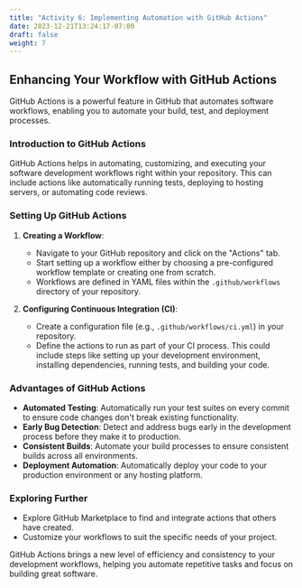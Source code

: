```yaml
---
title: "Activity 6: Implementing Automation with GitHub Actions"
date: 2023-12-21T13:24:17-07:00
draft: false
weight: 7
---
```


## Enhancing Your Workflow with GitHub Actions

GitHub Actions is a powerful feature in GitHub that automates software workflows, enabling you to automate your build, test, and deployment processes.

### Introduction to GitHub Actions
GitHub Actions helps in automating, customizing, and executing your software development workflows right within your repository. This can include actions like automatically running tests, deploying to hosting servers, or automating code reviews.

### Setting Up GitHub Actions
1. **Creating a Workflow**:
   - Navigate to your GitHub repository and click on the "Actions" tab.
   - Start setting up a workflow either by choosing a pre-configured workflow template or creating one from scratch.
   - Workflows are defined in YAML files within the `.github/workflows` directory of your repository.

2. **Configuring Continuous Integration (CI)**:
   - Create a configuration file (e.g., `.github/workflows/ci.yml`) in your repository.
   - Define the actions to run as part of your CI process. This could include steps like setting up your development environment, installing dependencies, running tests, and building your code.

### Advantages of GitHub Actions
- **Automated Testing**: Automatically run your test suites on every commit to ensure code changes don't break existing functionality.
- **Early Bug Detection**: Detect and address bugs early in the development process before they make it to production.
- **Consistent Builds**: Automate your build processes to ensure consistent builds across all environments.
- **Deployment Automation**: Automatically deploy your code to your production environment or any hosting platform.

### Exploring Further
- Explore GitHub Marketplace to find and integrate actions that others have created.
- Customize your workflows to suit the specific needs of your project.

GitHub Actions brings a new level of efficiency and consistency to your development workflows, helping you automate repetitive tasks and focus on building great software.
